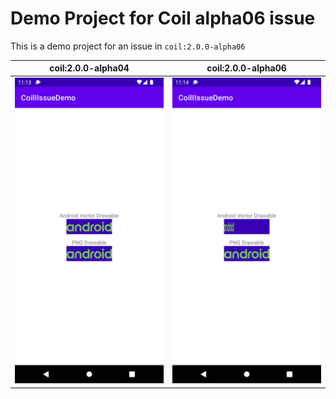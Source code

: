 # Demo Project for Coil alpha06 issue
This is a demo project for an issue in `coil:2.0.0-alpha06`

coil:2.0.0-alpha04            |  coil:2.0.0-alpha06
:-------------------------:|:-------------------------:
![Coil Alpha 04](.docs/ScreenshotCoil-alpha04.png)  | ![Coil Alpha 06](.docs/ScreenshotCoil-alpha06.png)


